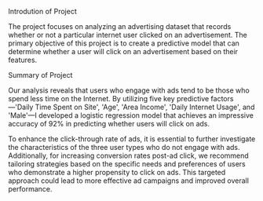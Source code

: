 Introdution of Project

The project focuses on analyzing an advertising dataset that records whether or not a particular internet user clicked on an advertisement. The primary objective of this project is to create a predictive model that can determine whether a user will click on an advertisement based on their features.

Summary of Project

Our analysis reveals that users who engage with ads tend to be those who spend less time on the Internet. By utilizing five key predictive factors—'Daily Time Spent on Site', 'Age', 'Area Income', 'Daily Internet Usage', and 'Male'—I developed a logistic regression model that achieves an impressive accuracy of 92% in predicting whether users will click on ads.

To enhance the click-through rate of ads, it is essential to further investigate the characteristics of the three user types who do not engage with ads. Additionally, for increasing conversion rates post-ad click, we recommend tailoring strategies based on the specific needs and preferences of users who demonstrate a higher propensity to click on ads. This targeted approach could lead to more effective ad campaigns and improved overall performance.

